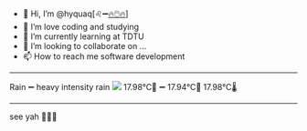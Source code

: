 - 👋 Hi, I’m @hyquaq[♌➖[🔥🖱️🔥](https://hyquaq.github.io/hyquaq/index.html)]
- 👀 I’m love coding and studying
- 🌱 I’m currently learning at TDTU
- 💞️ I’m looking to collaborate on ...
- 📫 How to reach me software development
- ---
Rain ➖ heavy intensity rain
![](http://openweathermap.org/img/wn/10d.png)
 17.98°C🥰 ➖ 17.94°C🧊  17.98°C🌡️
- ---
see yah 👋👋👋
